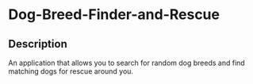 # Dog-Breed-Finder-and-Rescue
## Description
An application that allows you to search for random dog breeds and find matching dogs for rescue around you.
